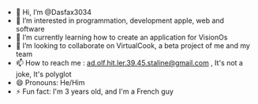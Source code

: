 - 👋 Hi, I’m @Dasfax3034
- 👀 I’m interested in programmation, development apple, web and software 
- 🌱 I’m currently learning how to create an application for VisionOs
- 💞️ I’m looking to collaborate on VirtualCook, a beta project of me and my team
- 📫 How to reach me : ad.olf.hit.ler.39.45.staline@gmail.com , It's not a joke, It's polyglot
- 😄 Pronouns: He/Him
- ⚡ Fun fact: I'm 3 years old, and I'm a French guy

<!---
Dasfax3034/Dasfax3034 is a ✨ special ✨ repository because its `README.md` (this file) appears on your GitHub profile.
You can click the Preview link to take a look at your changes.
--->
